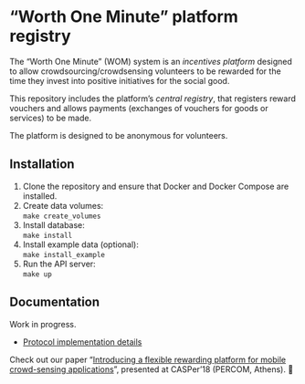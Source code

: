 # “Worth One Minute” platform registry

The “Worth One Minute”&nbsp;(WOM) system is an *incentives platform* designed to allow crowdsourcing/crowdsensing volunteers to be rewarded for the time they invest into positive initiatives for the social good.

This repository includes the platform’s *central registry*, that registers reward vouchers and allows payments (exchanges of vouchers for goods or services) to be made.

The platform is designed to be anonymous for volunteers.

## Installation

1. Clone the repository and ensure that Docker and Docker Compose are installed.
1. Create data volumes:  
   `make create_volumes`
1. Install database:  
   `make install`
1. Install example data (optional):  
   `make install_example`
1. Run the API server:  
   `make up`

## Documentation

Work in progress.

* [Protocol implementation details](/docs/protocols.md)

Check out our paper “[Introducing a flexible rewarding platform for mobile crowd-sensing applications](https://www.researchgate.net/publication/323868710_Introducing_a_flexible_rewarding_platform_for_mobile_crowd-sensing_applications)”, presented at CASPer’18 (PERCOM, Athens).&nbsp;📃
